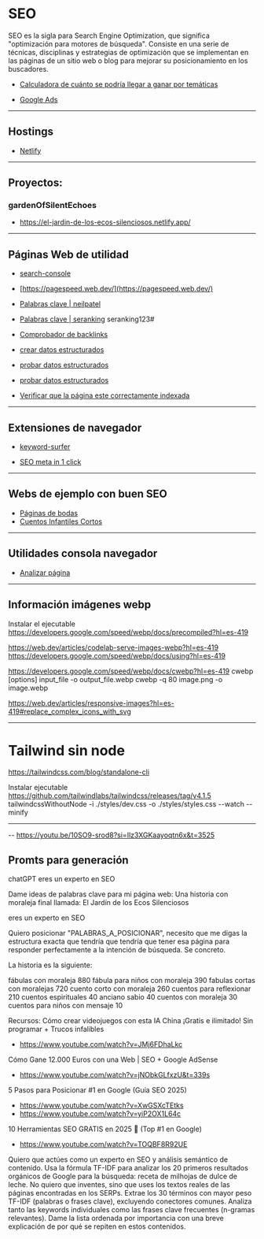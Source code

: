 # SEO

SEO es la sigla para Search Engine Optimization, que significa "optimización para motores de búsqueda". Consiste en una serie de técnicas, disciplinas y estrategias de optimización que se implementan en las páginas de un sitio web o blog para mejorar su posicionamiento en los buscadores.

- [Calculadora de cuánto se podría llegar a ganar por temáticas](https://adsense.google.com/intl/es-419_ALL/start/#calculator)


- [Google Ads](https://adsense.google.com/adsense)

---


## Hostings 
- [Netlify](https://www.netlify.com/)

---


## Proyectos:

### gardenOfSilentEchoes
- https://el-jardin-de-los-ecos-silenciosos.netlify.app/

---

## Páginas Web de utilidad

- [search-console](https://search.google.com/search-console/welcome)

- [https://pagespeed.web.dev/](https://pagespeed.web.dev/)

- [Palabras clave | neilpatel](https://app.neilpatel.com/es/ubersuggest/overview/?)

- [Palabras clave | seranking](https://online.seranking.com/research.keywords.html/packet) seranking123#

- [Comprobador de backlinks](https://ahrefs.com/backlink-checker)

- [crear datos estructurados](https://www.google.com/webmasters/markup-helper/)

- [probar datos estructurados](https://search.google.com/test/rich-results?hl=es)

- [probar datos estructurados](https://validator.schema.org/)

- [Verificar que la página este correctamente indexada](site:el-jardin-de-los-ecos-silenciosos.netlify.app)

---

## Extensiones de navegador

- [keyword-surfer](https://chromewebstore.google.com/detail/keyword-surfer/bafijghppfhdpldihckdcadbcobikaca?hl=es&pli=1)

- [SEO meta in 1 click](https://chromewebstore.google.com/detail/seo-meta-in-1-click/bjogjfinolnhfhkbipphpdlldadpnmhc?hl=es)

---


## Webs de ejemplo con buen SEO

- [Páginas de bodas](https://fotografobodasantcugat.com/)
- [Cuentos Infantiles Cortos](https://www.mundoprimaria.com/cuentos-infantiles-cortos/cuentos-moraleja)

---

## Utilidades consola navegador

- [Analizar página](https://developer.chrome.com/docs/lighthouse/overview?hl=es-419)

---

## Información imágenes webp
   Instalar el ejecutable
   https://developers.google.com/speed/webp/docs/precompiled?hl=es-419

   https://web.dev/articles/codelab-serve-images-webp?hl=es-419
   https://developers.google.com/speed/webp/docs/using?hl=es-419

   https://developers.google.com/speed/webp/docs/cwebp?hl=es-419
   cwebp [options] input_file -o output_file.webp
   cwebp -q 80 image.png -o image.webp

   https://web.dev/articles/responsive-images?hl=es-419#replace_complex_icons_with_svg

---

# Tailwind sin node
   https://tailwindcss.com/blog/standalone-cli

   Instalar ejecutable
   https://github.com/tailwindlabs/tailwindcss/releases/tag/v4.1.5
   tailwindcssWithoutNode -i ./styles/dev.css -o ./styles/styles.css --watch --minify

---


-- https://youtu.be/10SO9-srod8?si=Ilz3XGKaayoqtn6x&t=3525


## Promts para generación


chatGPT
eres un experto en SEO

Dame ideas de palabras clave para mi página web:
Una historia con moraleja final llamada: El Jardín de los Ecos Silenciosos

eres un experto en SEO

Quiero posicionar "PALABRAS_A_POSICIONAR", necesito que me digas
la estructura exacta que tendría que tendría que tener esa página para
responder perfectamente a la intención de búsqueda. Se concreto.

La historia es la siguiente:





fábulas con moraleja 880
fábula para niños con moraleja 390
fabulas cortas con moralejas 720
cuento corto con moraleja 260
cuentos para reflexionar 210
cuentos espirituales 40
anciano sabio 40
cuentos con moraleja 30
cuentos para niños con mensaje 10

Recursos:
Cómo crear videojuegos con esta IA China ¡Gratis e ilimitado! Sin programar + Trucos infalibles

- https://www.youtube.com/watch?v=JMj6FDhaLkc


Cómo Gane 12.000 Euros con una Web | SEO + Google AdSense

- https://www.youtube.com/watch?v=jNObkGLfxzU&t=339s


5 Pasos para Posicionar #1 en Google (Guía SEO 2025)
- https://www.youtube.com/watch?v=XwGSXcTEtks
- https://www.youtube.com/watch?v=yiP2OX1L64c

10 Herramientas SEO GRATIS en 2025 🥇 (Top #1 en Google)
- https://www.youtube.com/watch?v=TOQBF8R92UE

Quiero que actúes como un experto en SEO y análisis semántico de contenido. Usa la fórmula TF-IDF para analizar los 20 primeros resultados orgánicos de Google para la búsqueda: receta de milhojas de dulce de leche. No quiero que inventes, sino que uses los textos reales de las páginas encontradas en los SERPs. Extrae los 30 términos con mayor peso TF-IDF (palabras o frases clave), excluyendo conectores comunes. Analiza tanto las keywords individuales como las frases clave frecuentes (n-gramas relevantes). Dame la lista ordenada por importancia con una breve explicación de por qué se repiten en estos contenidos.
